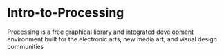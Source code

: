 # Intro-to-Processing
Processing is a free graphical library and integrated development environment built for the electronic arts, new media art, and visual design communities
